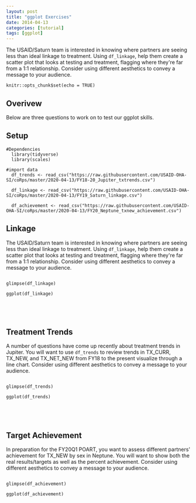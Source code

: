```yaml
---
layout: post
title: "ggplot Exercises"
date: 2014-04-13
categories: [tutorial]
tags: [ggplot]
---
```


The USAID/Saturn team is interested in knowing where partners are seeing less than ideal linkage to treatment. Using `df_linkage`, help them create a scatter plot that looks at testing and treatment, flagging where they're far from a 1:1 relationship. Consider using different aesthetics to convey a message to your audience.

```{r setup, include=FALSE}
knitr::opts_chunk$set(echo = TRUE)
```

## Overivew

Below are three questions to work on to test our ggplot skills.


## Setup

```{r}
#Dependencies
  library(tidyverse)
  library(scales)

#import data
  df_trends <- read_csv("https://raw.githubusercontent.com/USAID-OHA-SI/coRps/master/2020-04-13/FY18-20_Jupiter_txtrends.csv")
  
  df_linkage <- read_csv("https://raw.githubusercontent.com/USAID-OHA-SI/coRps/master/2020-04-13/FY19_Saturn_linkage.csv")
  
  df_achievement <- read_csv("https://raw.githubusercontent.com/USAID-OHA-SI/coRps/master/2020-04-13/FY20_Neptune_txnew_achievement.csv")
```


## Linkage

The USAID/Saturn team is interested in knowing where partners are seeing less than ideal linkage to treatment. Using `df_linkage`, help them create a scatter plot that looks at testing and treatment, flagging where they're far from a 1:1 relationship. Consider using different aesthetics to convey a message to your audience.


```{r linkage}

glimpse(df_linkage)

ggplot(df_linkage)





```


## Treatment Trends

A number of questions have come up recently about treatment trends in Jupiter. You will want to use `df_trends` to review trends in TX_CURR, TX_NEW, and TX_NET_NEW from FY18 to the present visualize through a line chart. Consider using different aesthetics to convey a message to your audience.



```{r trends}

glimpse(df_trends)

ggplot(df_trends)





```

## Target Achievement

In preparation for the FY20Q1 POART, you want to assess different partners' achievement for TX_NEW by sex in Neptune. You will want to show both the real results/targets as well as the percent achievement. Consider using different aesthetics to convey a message to your audience.


```{r achievement}

glimpse(df_achievement)

ggplot(df_achievement)





```